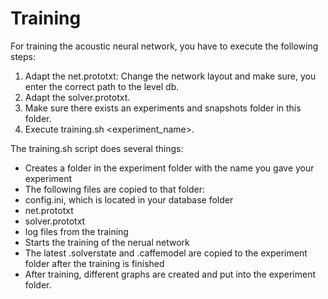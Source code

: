 # Training

For training the acoustic neural network, you have to execute the following steps:

1. Adapt the net.prototxt: Change the network layout and make sure, you enter the correct path to the level db.
2. Adapt the solver.prototxt.
3. Make sure there exists an experiments and snapshots folder in this folder.
4. Execute training.sh <experiment_name>.

The training.sh script does several things:

* Creates a folder in the experiment folder with the name you gave your experiment
* The following files are copied to that folder:
 * config.ini, which is located in your database folder
 * net.prototxt
 * solver.prototxt
 * log files from the training
* Starts the training of the nerual network
* The latest .solverstate and .caffemodel are copied to the experiment folder after the training is finished
* After training, different graphs are created and put into the experiment folder.

